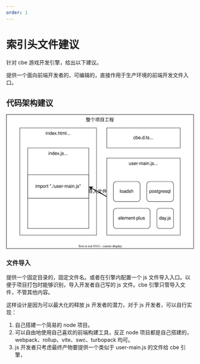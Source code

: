 ```yaml
---
order: 1
---
```


# 索引头文件建议

针对 cbe 游戏开发引擎，给出以下建议。

提供一个面向前端开发者的，可编辑的，直接作用于生产环境的前端开发文件入口。

## 代码架构建议

![代码架构示意图](./main.ts.drawio.svg)

### 文件导入

提供一个固定目录的，固定文件名。或者在引擎内配置一个 js 文件导入入口。以便于项目打包时能够识别，导入开发者自己写的 js 文件。cbe 引擎只管导入文件，不管其他内容。

这样设计是因为可以最大化的释放 js 开发者的潜力，对于 js 开发者，可以自行实现：

1. 自己搭建一个简易的 node 项目。
2. 可以自由地使用自己喜欢的前端构建工具，反正 node 项目都是自己搭建的，webpack、rollup、vite、swc、turbopack 均可。
3. js 开发者只考虑最终产物要提供一个类似于 user-main.js 的文件给 cbe 引擎，

###

